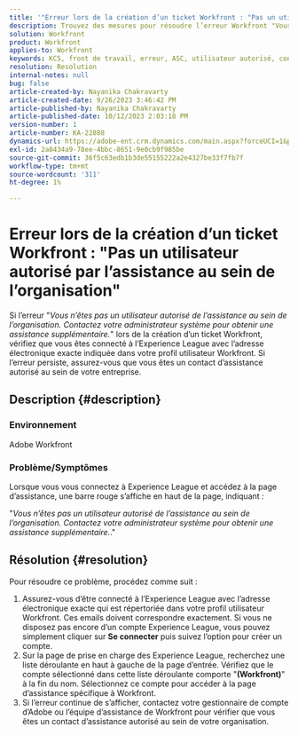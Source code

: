 ```yaml
---
title: '"Erreur lors de la création d’un ticket Workfront : "Pas un utilisateur ayant droit à l’assistance dans l’organisation"'
description: Trouvez des mesures pour résoudre l’erreur Workfront "Vous n’êtes pas un utilisateur autorisé de l’entreprise" lors de la création d’un ticket. Confirmez l’adresse électronique.
solution: Workfront
product: Workfront
applies-to: Workfront
keywords: KCS, front de travail, erreur, ASC, utilisateur autorisé, contact d’assistance autorisé
resolution: Resolution
internal-notes: null
bug: false
article-created-by: Nayanika Chakravarty
article-created-date: 9/26/2023 3:46:42 PM
article-published-by: Nayanika Chakravarty
article-published-date: 10/12/2023 2:03:18 PM
version-number: 1
article-number: KA-22888
dynamics-url: https://adobe-ent.crm.dynamics.com/main.aspx?forceUCI=1&pagetype=entityrecord&etn=knowledgearticle&id=3170cadd-835c-ee11-be6f-6045bd006149
exl-id: 2a8434a9-78ee-4bbc-8651-9e0cb9f985be
source-git-commit: 36f5c63edb1b3de55155222a2e4327be33f7fb7f
workflow-type: tm+mt
source-wordcount: '311'
ht-degree: 1%

---
```


# Erreur lors de la création d’un ticket Workfront : &quot;Pas un utilisateur autorisé par l’assistance au sein de l’organisation&quot;


Si l’erreur &quot;*Vous n’êtes pas un utilisateur autorisé de l’assistance au sein de l’organisation. Contactez votre administrateur système pour obtenir une assistance supplémentaire.*&quot; lors de la création d’un ticket Workfront, vérifiez que vous êtes connecté à l’Experience League avec l’adresse électronique exacte indiquée dans votre profil utilisateur Workfront. Si l’erreur persiste, assurez-vous que vous êtes un contact d’assistance autorisé au sein de votre entreprise.

## Description {#description}


### Environnement

Adobe Workfront

### Problème/Symptômes

Lorsque vous vous connectez à Experience League et accédez à la page d’assistance, une barre rouge s’affiche en haut de la page, indiquant :

&quot;*Vous n’êtes pas un utilisateur autorisé de l’assistance au sein de l’organisation. Contactez votre administrateur système pour obtenir une assistance supplémentaire.*.&quot;


## Résolution {#resolution}


Pour résoudre ce problème, procédez comme suit :

1. Assurez-vous d’être connecté à l’Experience League avec l’adresse électronique exacte qui est répertoriée dans votre profil utilisateur Workfront. Ces emails doivent correspondre exactement.    Si vous ne disposez pas encore d’un compte Experience League, vous pouvez simplement cliquer sur <b>Se connecter</b> puis suivez l’option pour créer un compte.
2. Sur la page de prise en charge des Experience League, recherchez une liste déroulante en haut à gauche de la page d’entrée. Vérifiez que le compte sélectionné dans cette liste déroulante comporte &quot;<b>(Workfront)</b>&quot; à la fin du nom. Sélectionnez ce compte pour accéder à la page d’assistance spécifique à Workfront.
3. Si l’erreur continue de s’afficher, contactez votre gestionnaire de compte d’Adobe ou l’équipe d’assistance de Workfront pour vérifier que vous êtes un contact d’assistance autorisé au sein de votre organisation.
